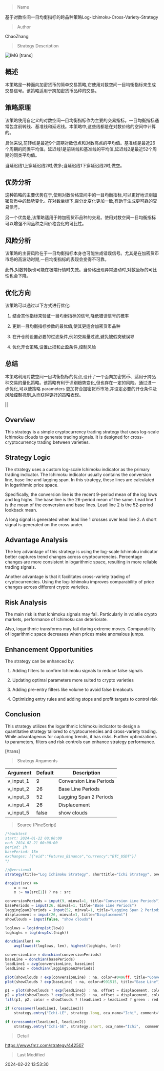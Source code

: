
> Name

基于对数空间一目均衡指标的跨品种策略Log-Ichimoku-Cross-Variety-Strategy

> Author

ChaoZhang

> Strategy Description

![IMG](https://www.fmz.com/upload/asset/7918dd5f9c2170c039.png)
[trans]

## 概述

本策略是一种面向加密货币的简单交易策略,它使用对数空间一目均衡指标来生成交易信号。该策略适用于跨加密货币品种的交易。

## 策略原理

该策略使用自定义的对数空间一目均衡指标作为主要的交易指标。一目均衡指标通常包含前转线、基准线和延迟线。本策略中,这些线都是在对数价格的空间中计算的。

具体来说,前转线是最近9个周期对数低点和对数高点的平均值。基准线是最近26个周期的同类平均值。延迟线1是前转线和基准线的平均值,延迟线2是最近52个周期的同类平均值。

当延迟线1上穿延迟线2时,做多;当延迟线1下穿延迟线2时,做空。

## 优势分析

这种策略的主要优势在于,使用对数价格空间中的一目均衡指标,可以更好地识别加密货币中的趋势变化。在对数坐标下,百分比变化更加一致,有助于生成更可靠的交易信号。

另一个优势是,该策略适用于跨加密货币品种的交易。使用对数空间一目均衡指标可以增强不同品种之间价格变化的可比性。

## 风险分析

该策略的主要风险在于一目均衡指标本身也可能生成错误信号。尤其是在加密货币市场的高波动时期,一目均衡指标的表现会变得不可靠。

此外,对数转换也可能在极端行情时失效。当价格出现异常波动时,对数坐标的可比性也会下降。

## 优化方向

该策略可以通过以下方式进行优化:

1. 结合其他指标来验证一目均衡指标的信号,降低错误信号的概率

2. 更新一目均衡指标参数的最优值,使其更适合加密货币品种

3. 在开仓前设置必要的过滤条件,例如交易量过滤,避免被假突破误导

4. 优化开仓策略,设置止损和止盈条件,控制风险

## 总结

本策略利用对数空间一目均衡指标的优点,设计了一个面向加密货币、适用于跨品种交易的量化策略。该策略有利于识别趋势变化,但也存在一定的风险。通过进一步优化,可以使策略 parameters 更加符合加密货币市场,并设定必要的开仓条件及风险控制机制,从而获得更好的策略表现。

||

## Overview

This strategy is a simple cryptocurrency trading strategy that uses log-scale Ichimoku clouds to generate trading signals. It is designed for cross-cryptocurrency trading between varieties.

## Strategy Logic

The strategy uses a custom log-scale Ichimoku indicator as the primary trading indicator. The Ichimoku indicator usually contains the conversion line, base line and lagging span. In this strategy, these lines are calculated in logarithmic price space. 

Specifically, the conversion line is the recent 9-period mean of the log lows and log highs. The base line is the 26-period mean of the same. Lead line 1 is the mean of the conversion and base lines. Lead line 2 is the 52-period lookback mean.

A long signal is generated when lead line 1 crosses over lead line 2. A short signal is generated on the cross under.

## Advantage Analysis  

The key advantage of this strategy is using the log-scale Ichimoku indicator better captures trend changes across cryptocurrencies. Percentage changes are more consistent in logarithmic space, resulting in more reliable trading signals.

Another advantage is that it facilitates cross-variety trading of cryptocurrencies. Using the log-Ichimoku improves comparability of price changes across different crypto varieties.

## Risk Analysis

The main risk is that Ichimoku signals may fail. Particularly in volatile crypto markets, performance of Ichimoku can deteriorate. 

Also, logarithmic transforms may fail during extreme moves. Comparability of logarithmic space decreases when prices make anomalous jumps.

## Enhancement Opportunities

The strategy can be enhanced by:

1. Adding filters to confirm Ichimoku signals to reduce false signals

2. Updating optimal parameters more suited to crypto varieties  

3. Adding pre-entry filters like volume to avoid false breakouts

4. Optimizing entry rules and adding stops and profit targets to control risk

## Conclusion

This strategy utilizes the logarithmic Ichimoku indicator to design a quantitative strategy tailored to cryptocurrencies and cross-variety trading. While advantageous for capturing trends, it has risks. Further optimizations to parameters, filters and risk controls can enhance strategy performance.

[/trans]

> Strategy Arguments



|Argument|Default|Description|
|----|----|----|
|v_input_1|9|Conversion Line Periods|
|v_input_2|26|Base Line Periods|
|v_input_3|52|Lagging Span 2 Periods|
|v_input_4|26|Displacement|
|v_input_5|false|show clouds|


> Source (PineScript)

``` javascript
/*backtest
start: 2024-01-22 00:00:00
end: 2024-02-21 00:00:00
period: 1h
basePeriod: 15m
exchanges: [{"eid":"Futures_Binance","currency":"BTC_USDT"}]
*/

//@version=3
strategy(title="Log Ichimoku Strategy", shorttitle="Ichi Strategy", overlay=true)

drop1st(src) =>
    x = na
    x := na(src[1]) ? na : src

conversionPeriods = input(9, minval=1, title="Conversion Line Periods"),
basePeriods = input(26, minval=1, title="Base Line Periods")
laggingSpan2Periods = input(52, minval=1, title="Lagging Span 2 Periods"),
displacement = input(26, minval=1, title="Displacement")
showClouds = input(false, "show clouds")

loglows = log(drop1st(low))
loghighs = log(drop1st(high))

donchian(len) =>
    avg(lowest(loglows, len), highest(loghighs, len))

conversionLine = donchian(conversionPeriods)
baseLine = donchian(basePeriods)
leadLine1 = avg(conversionLine, baseLine)
leadLine2 = donchian(laggingSpan2Periods)

plot(showClouds ? exp(conversionLine) : na, color=#0496ff, title="Conversion Line")
plot(showClouds ? exp(baseLine) : na, color=#991515, title="Base Line")

p1 = plot(showClouds ? exp(leadLine1) : na, offset = displacement, color=green, title="Lead 1")
p2 = plot(showClouds ? exp(leadLine2) : na, offset = displacement, color=red, title="Lead 2")
fill(p1, p2, color = showClouds ? (leadLine1 > leadLine2 ? green : red) : na)

if (crossover(leadLine1, leadLine2))
    strategy.entry("Ichi-LE", strategy.long, oca_name="Ichi", comment="Ichi")

if (crossunder(leadLine1, leadLine2))
    strategy.entry("Ichi-SE", strategy.short, oca_name="Ichi",  comment="Ichi")

```

> Detail

https://www.fmz.com/strategy/442507

> Last Modified

2024-02-22 13:53:30
